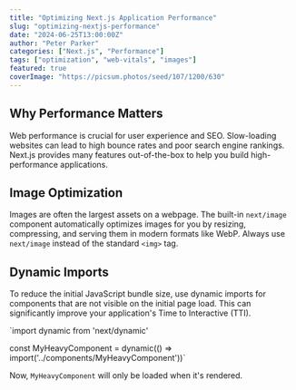 ```yaml
---
title: "Optimizing Next.js Application Performance"
slug: "optimizing-nextjs-performance"
date: "2024-06-25T13:00:00Z"
author: "Peter Parker"
categories: ["Next.js", "Performance"]
tags: ["optimization", "web-vitals", "images"]
featured: true
coverImage: "https://picsum.photos/seed/107/1200/630"
---
```


## Why Performance Matters

Web performance is crucial for user experience and SEO. Slow-loading websites can lead to high bounce rates and poor search engine rankings. Next.js provides many features out-of-the-box to help you build high-performance applications.

## Image Optimization

Images are often the largest assets on a webpage. The built-in `next/image` component automatically optimizes images for you by resizing, compressing, and serving them in modern formats like WebP. Always use `next/image` instead of the standard `<img>` tag.

## Dynamic Imports

To reduce the initial JavaScript bundle size, use dynamic imports for components that are not visible on the initial page load. This can significantly improve your application's Time to Interactive (TTI).

`import dynamic from 'next/dynamic'

const MyHeavyComponent = dynamic(() => import('../components/MyHeavyComponent'))`

Now, `MyHeavyComponent` will only be loaded when it's rendered.